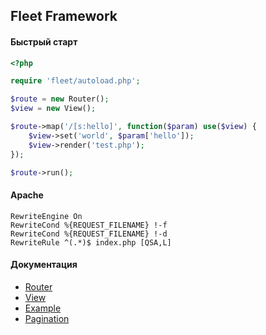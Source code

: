 ## Fleet Framework

#### Быстрый старт

```php
<?php

require 'fleet/autoload.php';

$route = new Router();
$view = new View();

$route->map('/[s:hello]', function($param) use($view) {
    $view->set('world', $param['hello']);
    $view->render('test.php');
});

$route->run();
```

#### Apache
```
RewriteEngine On
RewriteCond %{REQUEST_FILENAME} !-f
RewriteCond %{REQUEST_FILENAME} !-d
RewriteRule ^(.*)$ index.php [QSA,L]

```

#### Документация

- [Router](https://github.com/bienten/fleet/blob/master/docs/route.md)
- [View](https://github.com/bienten/fleet/blob/master/docs/view.md)
- [Example](https://github.com/bienten/fleet/blob/master/docs/example.md)
- [Pagination](https://github.com/bienten/fleet/blob/master/docs/pagination.md)
